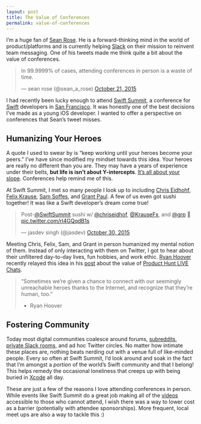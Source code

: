 ```yaml
---
layout: post
title: The Value of Conferences
permalink: value-of-conferences
---
```


I’m a huge fan of [Sean Rose](https://twitter.com/seanarose). He is a forward-thinking mind in the world of product/platforms and is currently helping [Slack](http://slackhq.com) on their mission to reinvent team messaging. One of his tweets made me think quite a bit about the value of conferences.

<blockquote class="twitter-tweet" lang="en"><p lang="en" dir="ltr">In 99.9999% of cases, attending conferences in person is a waste of time.</p>&mdash; sean rose (@sean_a_rose) <a href="https://twitter.com/sean_a_rose/status/656895128573874176">October 21, 2015</a></blockquote> <script async src="//platform.twitter.com/widgets.js" charset="utf-8"></script>

I had recently been lucky enough to attend [Swift Summit](https://www.swiftsummit.com), a conference for [Swift](https://developer.apple.com/swift/) developers in [San Francisco](https://en.wikipedia.org/wiki/San_Francisco). It was honestly one of the best decisions I’ve made as a young iOS developer. I wanted to offer a perspective on conferences that Sean’s tweet misses.

## <a name="humanizing-heroes">Humanizing Your Heroes</a>

A quote I used to swear by is “keep working until your heroes become your peers.” I’ve have since modified my mindset towards this idea. Your heroes are really no different than you are. They may have a years of experience under their belts, **but life is isn’t about Y-intercepts**. [It’s all about your slope](https://twitter.com/sean_a_rose/status/631310981147271168). Conferences help remind me of this.

At Swift Summit, I met so many people I look up to including [Chris Eidhohf](https://twitter.com/chriseidhof), [Felix Krause](https://twitter.com/KrauseFx), [Sam Soffes](https://twitter.com/soffes), and [Grant Paul](https://twitter.com/chpwn). A few of us even got sushi together! It was like a Swift developer’s dream come true!

<blockquote class="twitter-tweet" lang="en"><p lang="en" dir="ltr">Post-<a href="https://twitter.com/SwiftSummit">@SwiftSummit</a> sushi w/ <a href="https://twitter.com/chriseidhof">@chriseidhof</a>, <a href="https://twitter.com/KrauseFx">@KrauseFx</a>, and <a href="https://twitter.com/grp">@grp</a> 🙌 <a href="https://t.co/rI4GQqdB1s">pic.twitter.com/rI4GQqdB1s</a></p>&mdash; jasdev singh (@jasdev) <a href="https://twitter.com/jasdev/status/659934557484007424">October 30, 2015</a></blockquote> <script async src="//platform.twitter.com/widgets.js" charset="utf-8"></script>

Meeting Chris, Felix, Sam, and Grant in person humanized my mental notion of them. Instead of only interacting with them on Twitter, I got to hear about their unfiltered day-to-day lives, fun hobbies, and work ethic. [Ryan Hoover](https://twitter.com/rrhoover) recently relayed this idea in his [post](https://medium.com/@rrhoover/everyone-is-human-d552a88e83f9) about the value of [Product Hunt LIVE Chats](https://www.producthunt.com/live).

> “Sometimes we’re given a chance to connect with our seemingly unreachable heroes thanks to the Internet, and recognize that they’re human, too.”
> - Ryan Hoover

## Fostering Community

Today most digital communities coalesce around forums, [subreddits](https://www.reddit.com/reddits/), [private Slack rooms](http://www.chitchats.co), and ad hoc Twitter circles. No matter how intimate these places are, nothing beats nerding out with a venue full of like-minded people. Every so often at Swift Summit, I’d look around and soak in the fact that I’m amongst a *portion* of the world’s Swift community and that I belong! This helps remedy the occasional loneliness that creeps up with being buried in [Xcode](https://developer.apple.com/xcode/) all day.

These are just a few of the reasons I love attending conferences in person. While events like Swift Summit do a great job making all of the [videos](https://realm.io/news/swift-summit/) accessible to those who cannot attend, I wish there was a way to lower cost as a barrier (potentially with attendee sponsorships). More frequent, local meet ups are also a way to tackle this :)
